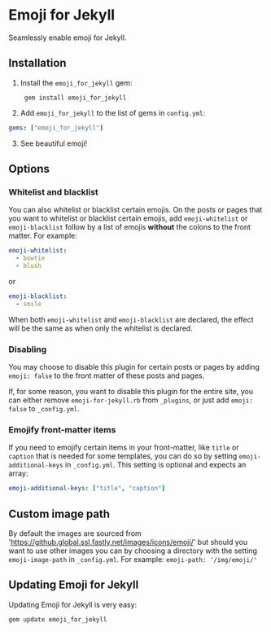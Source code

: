 # Emoji for Jekyll
Seamlessly enable emoji for Jekyll.

## Installation
1. Install the `emoji_for_jekyll` gem:

        gem install emoji_for_jekyll
2. Add `emoji_for_jekyll` to the list of gems in `config.yml`:

  ```yaml
  gems: ["emoji_for_jekyll"]
  ```
3. See beautiful emoji!

## Options
### Whitelist and blacklist
You can also whitelist or blacklist certain emojis. On the posts or pages that you want to whitelist or blacklist certain emojis, add `emoji-whitelist` or `emoji-blacklist` follow by a list of emojis __without__ the colons to the front matter. For example:

```yaml
emoji-whitelist:
  - bowtie
  - blush
 ```

 or

```yaml
emoji-blacklist:
  - smile
```

When both `emoji-whitelist` and `emoji-blacklist` are declared, the effect will be the same as when only the whitelist is declared.

### Disabling
You may choose to disable this plugin for certain posts or pages by adding `emoji: false` to the front matter of these posts and pages.

If, for some reason, you want to disable this plugin for the entire site, you can either remove `emoji-for-jekyll.rb` from `_plugins`, or just add `emoji: false` to `_config.yml`.

### Emojify front-matter items
If you need to emojify certain items in your front-matter, like `title` or `caption` that is needed for some templates, you can do so by setting `emoji-additional-keys` in `_config.yml`. This setting is optional and expects an array:

```yaml
emoji-additional-keys: ["title", "caption"]
```

## Custom image path
By default the images are sourced from 'https://github.global.ssl.fastly.net/images/icons/emoji/' but should you want to use other images you can by choosing a directory with the setting `emoji-image-path` in `_config.yml`. For example: `emoji-path: '/img/emoji/'`

## Updating Emoji for Jekyll
Updating Emoji for Jekyll is very easy:

```
gem update emoji_for_jekyll
```
